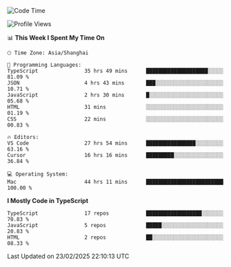 <!--START_SECTION:waka-->
![Code Time](http://img.shields.io/badge/Code%20Time-7%2C322%20hrs%2032%20mins-blue)

![Profile Views](http://img.shields.io/badge/Profile%20Views-3-blue)

📊 **This Week I Spent My Time On** 

```text
🕑︎ Time Zone: Asia/Shanghai

💬 Programming Languages: 
TypeScript               35 hrs 49 mins      ████████████████████░░░░░   81.09 % 
JSON                     4 hrs 43 mins       ███░░░░░░░░░░░░░░░░░░░░░░   10.71 % 
JavaScript               2 hrs 30 mins       █░░░░░░░░░░░░░░░░░░░░░░░░   05.68 % 
HTML                     31 mins             ░░░░░░░░░░░░░░░░░░░░░░░░░   01.19 % 
CSS                      22 mins             ░░░░░░░░░░░░░░░░░░░░░░░░░   00.83 % 

🔥 Editors: 
VS Code                  27 hrs 54 mins      ████████████████░░░░░░░░░   63.16 % 
Cursor                   16 hrs 16 mins      █████████░░░░░░░░░░░░░░░░   36.84 % 

💻 Operating System: 
Mac                      44 hrs 11 mins      █████████████████████████   100.00 % 
```

**I Mostly Code in TypeScript** 

```text
TypeScript               17 repos            ██████████████████░░░░░░░   70.83 % 
JavaScript               5 repos             █████░░░░░░░░░░░░░░░░░░░░   20.83 % 
HTML                     2 repos             ██░░░░░░░░░░░░░░░░░░░░░░░   08.33 % 
```




 Last Updated on 23/02/2025 22:10:13 UTC
<!--END_SECTION:waka-->

